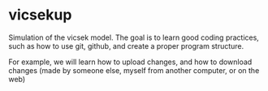 # vicsekup
Simulation of the vicsek model. The goal is to learn good coding practices, such as how to use git, github, and create a proper program structure.

For example, we will learn how to upload changes, and how to download changes (made by someone else, myself from another computer, or on the web)

